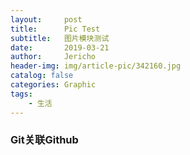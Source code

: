 ```yaml
---
layout:     post
title:      Pic Test
subtitle:   图片模块测试
date:       2019-03-21
author:     Jericho
header-img: img/article-pic/342160.jpg
catalog: false
categories: Graphic
tags:
    - 生活
---
```

### Git关联Github